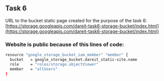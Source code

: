 ## Task 6

URL to the bucket static page created for the purpose of the task 6:</br>
[https://storage.googleapis.com/dareit-task6-storage-bucket/index.html](https://storage.googleapis.com/dareit-task6-storage-bucket/index.html)

### Website is public because of this lines of code:

```sh
resource "google_storage_bucket_iam_member" "member" {
  bucket   = google_storage_bucket.dareit_static-site.name
  role     = "roles/storage.objectViewer"
  member   = "allUsers"
}
```